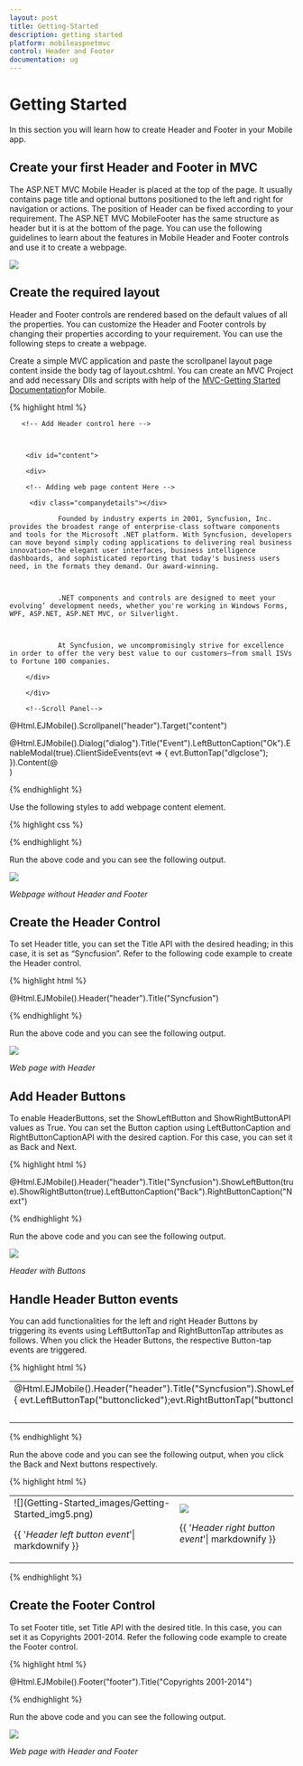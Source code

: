 ```yaml
---
layout: post
title: Getting-Started
description: getting started
platform: mobileaspnetmvc
control: Header and Footer
documentation: ug
---
```


# Getting Started

In this section you will learn how to create Header and Footer in your Mobile app.

## Create your first Header and Footer in MVC

The ASP.NET MVC Mobile Header is placed at the top of the page. It usually contains page title and optional buttons positioned to the left and right for navigation or actions. The position of Header can be fixed according to your requirement. The ASP.NET MVC MobileFooter has the same structure as header but it is at the bottom of the page. You can use the following guidelines to learn about the features in Mobile Header and Footer controls and use it to create a webpage.

![](Getting-Started_images/Getting-Started_img1.png)


## Create the required layout

Header and Footer controls are rendered based on the default values of all the properties. You can customize the Header and Footer controls by changing their properties according to your requirement. You can use the following steps to create a webpage.

Create a simple MVC application and paste the scrollpanel layout page content inside the body tag of layout.cshtml. You can create an MVC Project and add necessary Dlls and scripts with help of the [MVC-Getting Started Documentation](http://help.syncfusion.com/ug/js/default.htm)for Mobile.

{% highlight html %}

<div id="page" data-role="appview">



       <!-- Add Header control here -->       



        <div id="content">

        <div>        

        <!-- Adding web page content Here -->

         <div class="companydetails"></div>

                Founded by industry experts in 2001, Syncfusion, Inc. provides the broadest range of enterprise-class software components and tools for the Microsoft .NET platform. With Syncfusion, developers can move beyond simply coding applications to delivering real business innovation—the elegant user interfaces, business intelligence dashboards, and sophisticated reporting that today's business users need, in the formats they demand. Our award-winning.



                .NET components and controls are designed to meet your evolving’ development needs, whether you're working in Windows Forms, WPF, ASP.NET, ASP.NET MVC, or Silverlight.



                At Syncfusion, we uncompromisingly strive for excellence in order to offer the very best value to our customers—from small ISVs to Fortune 100 companies.

        </div>

        </div>

        <!--Scroll Panel-->

@Html.EJMobile().Scrollpanel("header").Target("content")

 <!-- Dialog -->        @Html.EJMobile().Dialog("dialog").Title("Event").LeftButtonCaption("Ok").EnableModal(true).ClientSideEvents(evt => { evt.ButtonTap("dlgclose"); }).Content(@<div id="dlgcontent"></div>)



<!-- Add Footer control here -->



</div>

{% endhighlight %}

Use the following styles to add webpage content element.

{% highlight css %}

<style type="text/css">

        .companydetails {

            margin: auto;

            width: 150px;

            height: 150px;

            background: url(http://js.syncfusion.com/UG/Mobile/Content/syncfusion.png) center / 150px 150px;

        }

        #content{

            padding:0 10px;

        } 

 </style>
 
{% endhighlight %}

Run the above code and you can see the following output. 

![](Getting-Started_images/Getting-Started_img2.png)


_Webpage without Header and Footer_

## Create the Header Control

To set Header title, you can set the Title API with the desired heading; in this case, it is set as “Syncfusion”. Refer to the following code example to create the Header control.

{% highlight html %}

@Html.EJMobile().Header("header").Title("Syncfusion")

{% endhighlight %}

Run the above code and you can see the following output. 

![](Getting-Started_images/Getting-Started_img3.png)


_Web page with Header_

## Add Header Buttons

To enable HeaderButtons, set the ShowLeftButton and ShowRightButtonAPI values as True. You can set the Button caption using LeftButtonCaption and RightButtonCaptionAPI with the desired caption. For this case, you can set it as Back and Next.

{% highlight html %}

@Html.EJMobile().Header("header").Title("Syncfusion").ShowLeftButton(true).ShowRightButton(true).LeftButtonCaption("Back").RightButtonCaption("Next")

{% endhighlight %}

Run the above code and you can see the following output. 

![](Getting-Started_images/Getting-Started_img4.png)


_Header with Buttons_

## Handle Header Button events

You can add functionalities for the left and right Header Buttons by triggering its events using LeftButtonTap and RightButtonTap attributes as follows. When you click the Header Buttons, the respective Button-tap events are triggered. 

{% highlight html %}

<table>
<tr>
<td>
@Html.EJMobile().Header("header").Title("Syncfusion").ShowLeftButton(true).ShowRightButton(true).LeftButtonCaption("Back").RightButtonCaption("Next").ClientSideEvents(evt=>{ evt.LeftButtonTap("buttonclicked");evt.RightButtonTap("buttonclicked"); })</td></tr>
<tr>
<td>
 <script>//Adding script for header buttons events    function buttonclicked(args) {        $("#dlgcontent").html(args.text + " was selected");        $("#dialog").ejmDialog("open");    }    function dlgclose() {        $("#dialog").ejmDialog("close");    }<br></script></td></tr>
</table>

{% endhighlight %}

Run the above code and you can see the following output, when you click the Back and Next buttons respectively. 

{% highlight html %}

<table>
<tr>
<td>
![](Getting-Started_images/Getting-Started_img5.png)

{{ '_Header left button event_'| markdownify }}</td><td>
![](Getting-Started_images/Getting-Started_img6.png)

{{ '_Header right button event_'| markdownify }}</td></tr>
</table>

{% endhighlight %}

## Create the Footer Control

To set Footer title, set Title API with the desired title. In this case, you can set it as Copyrights 2001-2014. Refer the following code example to create the Footer control.

{% highlight html %}

 @Html.EJMobile().Footer("footer").Title("Copyrights 2001-2014")

{% endhighlight %}

Run the above code and you can see the following output. 

![](Getting-Started_images/Getting-Started_img7.png)

_Web page with Header and Footer_

